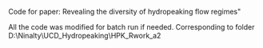 Code for paper: Revealing the diversity of hydropeaking flow regimes"

All the code was modified for batch run if needed. Corresponding to folder D:\Ninalty\UCD_Hydropeaking\HPK_Rwork_a2 


